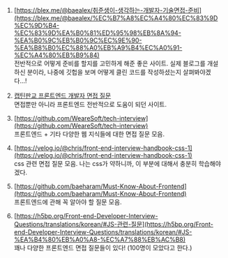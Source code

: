 1. [https://blex.me/@baealex/취준생이-생각하는-개발자-기술면접-준비](https://blex.me/@baealex/%EC%B7%A8%EC%A4%80%EC%83%9D%EC%9D%B4-%EC%83%9D%EA%B0%81%ED%95%98%EB%8A%94-%EA%B0%9C%EB%B0%9C%EC%9E%90-%EA%B8%B0%EC%88%A0%EB%A9%B4%EC%A0%91-%EC%A4%80%EB%B9%84)  
   전반적으로 어떻게 준비를 할지를 고민하게 해준 좋은 사이트. 실제 블로그를 개설하신 분이라, 나중에 깃헙을 보며 어떻게 클린 코드를 작성하셨는지 살펴봐야겠다...!

2. [캡틴판교 프론트엔드 개발자 면접 질문](https://joshua1988.github.io/web-development/interview/frontend-questions/)  
   면접뿐만 아니라 프론트엔드 전반적으로 도움이 되던 사이트.

3. [https://github.com/WeareSoft/tech-interview](https://github.com/WeareSoft/tech-interview)  
   프론트엔드 + 기타 다양한 웹 지식들에 대한 면접 질문 모음.

4. [https://velog.io/@chris/front-end-interview-handbook-css-1](https://velog.io/@chris/front-end-interview-handbook-css-1)  
   css 관련 면접 질문 모음. 나는 css가 약하니까, 이 부분에 대해서 충분히 학습해야겠다.

5. [https://github.com/baeharam/Must-Know-About-Frontend](https://github.com/baeharam/Must-Know-About-Frontend)  
   프론트엔드에 관해 꼭 알아야 할 질문 모음.

6. [https://h5bp.org/Front-end-Developer-Interview-Questions/translations/korean/#JS-관련-질문](https://h5bp.org/Front-end-Developer-Interview-Questions/translations/korean/#JS-%EA%B4%80%EB%A0%A8-%EC%A7%88%EB%AC%B8)  
   꽤나 다양한 프론트엔드 면접 질문들이 있다! (100명이 모았다고 한다.)
